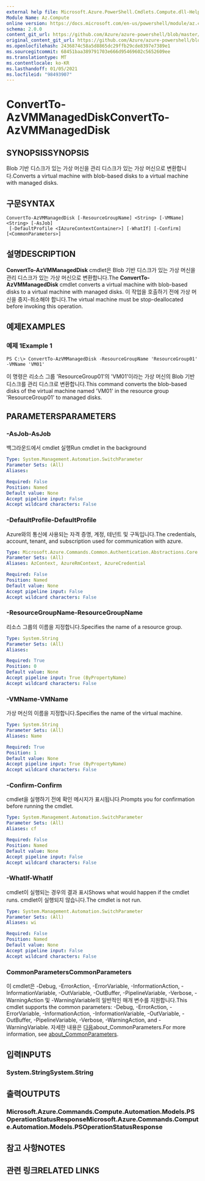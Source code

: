 ```yaml
---
external help file: Microsoft.Azure.PowerShell.Cmdlets.Compute.dll-Help.xml
Module Name: Az.Compute
online version: https://docs.microsoft.com/en-us/powershell/module/az.compute/convertto-azvmmanageddisk
schema: 2.0.0
content_git_url: https://github.com/Azure/azure-powershell/blob/master/src/Compute/Compute/help/ConvertTo-AzVMManagedDisk.md
original_content_git_url: https://github.com/Azure/azure-powershell/blob/master/src/Compute/Compute/help/ConvertTo-AzVMManagedDisk.md
ms.openlocfilehash: 2436874c58a5d8865dc29ffb29cde8397e7389e1
ms.sourcegitcommit: 68451baa389791703e666d95469602c5652609ee
ms.translationtype: MT
ms.contentlocale: ko-KR
ms.lasthandoff: 01/05/2021
ms.locfileid: "98493907"
---
```

# <span data-ttu-id="b1791-101">ConvertTo-AzVMManagedDisk</span><span class="sxs-lookup"><span data-stu-id="b1791-101">ConvertTo-AzVMManagedDisk</span></span>

## <span data-ttu-id="b1791-102">SYNOPSIS</span><span class="sxs-lookup"><span data-stu-id="b1791-102">SYNOPSIS</span></span>
<span data-ttu-id="b1791-103">Blob 기반 디스크가 있는 가상 머신을 관리 디스크가 있는 가상 머신으로 변환합니다.</span><span class="sxs-lookup"><span data-stu-id="b1791-103">Converts a virtual machine with blob-based disks to a virtual machine with managed disks.</span></span>

## <span data-ttu-id="b1791-104">구문</span><span class="sxs-lookup"><span data-stu-id="b1791-104">SYNTAX</span></span>

```
ConvertTo-AzVMManagedDisk [-ResourceGroupName] <String> [-VMName] <String> [-AsJob]
 [-DefaultProfile <IAzureContextContainer>] [-WhatIf] [-Confirm] [<CommonParameters>]
```

## <span data-ttu-id="b1791-105">설명</span><span class="sxs-lookup"><span data-stu-id="b1791-105">DESCRIPTION</span></span>
<span data-ttu-id="b1791-106">**ConvertTo-AzVMManagedDisk** cmdlet은 Blob 기반 디스크가 있는 가상 머신을 관리 디스크가 있는 가상 머신으로 변환합니다.</span><span class="sxs-lookup"><span data-stu-id="b1791-106">The **ConvertTo-AzVMManagedDisk** cmdlet converts a virtual machine with blob-based disks to a virtual machine with managed disks.</span></span>
<span data-ttu-id="b1791-107">이 작업을 호출하기 전에 가상 머신을 중지-취소해야 합니다.</span><span class="sxs-lookup"><span data-stu-id="b1791-107">The virtual machine must be stop-deallocated before invoking this operation.</span></span>

## <span data-ttu-id="b1791-108">예제</span><span class="sxs-lookup"><span data-stu-id="b1791-108">EXAMPLES</span></span>

### <span data-ttu-id="b1791-109">예제 1</span><span class="sxs-lookup"><span data-stu-id="b1791-109">Example 1</span></span>
```
PS C:\> ConvertTo-AzVMManagedDisk -ResourceGroupName 'ResourceGroup01' -VMName 'VM01'
```

<span data-ttu-id="b1791-110">이 명령은 리소스 그룹 'ResourceGroup01'의 'VM01'이라는 가상 머신의 Blob 기반 디스크를 관리 디스크로 변환합니다.</span><span class="sxs-lookup"><span data-stu-id="b1791-110">This command converts the blob-based disks of the virtual machine named 'VM01' in the resource group 'ResourceGroup01' to managed disks.</span></span>

## <span data-ttu-id="b1791-111">PARAMETERS</span><span class="sxs-lookup"><span data-stu-id="b1791-111">PARAMETERS</span></span>

### <span data-ttu-id="b1791-112">-AsJob</span><span class="sxs-lookup"><span data-stu-id="b1791-112">-AsJob</span></span>
<span data-ttu-id="b1791-113">백그라운드에서 cmdlet 실행</span><span class="sxs-lookup"><span data-stu-id="b1791-113">Run cmdlet in the background</span></span>

```yaml
Type: System.Management.Automation.SwitchParameter
Parameter Sets: (All)
Aliases:

Required: False
Position: Named
Default value: None
Accept pipeline input: False
Accept wildcard characters: False
```

### <span data-ttu-id="b1791-114">-DefaultProfile</span><span class="sxs-lookup"><span data-stu-id="b1791-114">-DefaultProfile</span></span>
<span data-ttu-id="b1791-115">Azure와의 통신에 사용되는 자격 증명, 계정, 테넌트 및 구독입니다.</span><span class="sxs-lookup"><span data-stu-id="b1791-115">The credentials, account, tenant, and subscription used for communication with azure.</span></span>

```yaml
Type: Microsoft.Azure.Commands.Common.Authentication.Abstractions.Core.IAzureContextContainer
Parameter Sets: (All)
Aliases: AzContext, AzureRmContext, AzureCredential

Required: False
Position: Named
Default value: None
Accept pipeline input: False
Accept wildcard characters: False
```

### <span data-ttu-id="b1791-116">-ResourceGroupName</span><span class="sxs-lookup"><span data-stu-id="b1791-116">-ResourceGroupName</span></span>
<span data-ttu-id="b1791-117">리소스 그룹의 이름을 지정합니다.</span><span class="sxs-lookup"><span data-stu-id="b1791-117">Specifies the name of a resource group.</span></span>

```yaml
Type: System.String
Parameter Sets: (All)
Aliases:

Required: True
Position: 0
Default value: None
Accept pipeline input: True (ByPropertyName)
Accept wildcard characters: False
```

### <span data-ttu-id="b1791-118">-VMName</span><span class="sxs-lookup"><span data-stu-id="b1791-118">-VMName</span></span>
<span data-ttu-id="b1791-119">가상 머신의 이름을 지정합니다.</span><span class="sxs-lookup"><span data-stu-id="b1791-119">Specifies the name of the virtual machine.</span></span>

```yaml
Type: System.String
Parameter Sets: (All)
Aliases: Name

Required: True
Position: 1
Default value: None
Accept pipeline input: True (ByPropertyName)
Accept wildcard characters: False
```

### <span data-ttu-id="b1791-120">-Confirm</span><span class="sxs-lookup"><span data-stu-id="b1791-120">-Confirm</span></span>
<span data-ttu-id="b1791-121">cmdlet을 실행하기 전에 확인 메시지가 표시됩니다.</span><span class="sxs-lookup"><span data-stu-id="b1791-121">Prompts you for confirmation before running the cmdlet.</span></span>

```yaml
Type: System.Management.Automation.SwitchParameter
Parameter Sets: (All)
Aliases: cf

Required: False
Position: Named
Default value: None
Accept pipeline input: False
Accept wildcard characters: False
```

### <span data-ttu-id="b1791-122">-WhatIf</span><span class="sxs-lookup"><span data-stu-id="b1791-122">-WhatIf</span></span>
<span data-ttu-id="b1791-123">cmdlet이 실행되는 경우의 결과 표시</span><span class="sxs-lookup"><span data-stu-id="b1791-123">Shows what would happen if the cmdlet runs.</span></span> <span data-ttu-id="b1791-124">cmdlet이 실행되지 않습니다.</span><span class="sxs-lookup"><span data-stu-id="b1791-124">The cmdlet is not run.</span></span>

```yaml
Type: System.Management.Automation.SwitchParameter
Parameter Sets: (All)
Aliases: wi

Required: False
Position: Named
Default value: None
Accept pipeline input: False
Accept wildcard characters: False
```

### <span data-ttu-id="b1791-125">CommonParameters</span><span class="sxs-lookup"><span data-stu-id="b1791-125">CommonParameters</span></span>
<span data-ttu-id="b1791-126">이 cmdlet은 -Debug, -ErrorAction, -ErrorVariable, -InformationAction, -InformationVariable, -OutVariable, -OutBuffer, -PipelineVariable, -Verbose, -WarningAction 및 -WarningVariable의 일반적인 매개 변수를 지원합니다.</span><span class="sxs-lookup"><span data-stu-id="b1791-126">This cmdlet supports the common parameters: -Debug, -ErrorAction, -ErrorVariable, -InformationAction, -InformationVariable, -OutVariable, -OutBuffer, -PipelineVariable, -Verbose, -WarningAction, and -WarningVariable.</span></span> <span data-ttu-id="b1791-127">자세한 내용은 [다음](http://go.microsoft.com/fwlink/?LinkID=113216)about_CommonParameters.</span><span class="sxs-lookup"><span data-stu-id="b1791-127">For more information, see [about_CommonParameters](http://go.microsoft.com/fwlink/?LinkID=113216).</span></span>

## <span data-ttu-id="b1791-128">입력</span><span class="sxs-lookup"><span data-stu-id="b1791-128">INPUTS</span></span>

### <span data-ttu-id="b1791-129">System.String</span><span class="sxs-lookup"><span data-stu-id="b1791-129">System.String</span></span>

## <span data-ttu-id="b1791-130">출력</span><span class="sxs-lookup"><span data-stu-id="b1791-130">OUTPUTS</span></span>

### <span data-ttu-id="b1791-131">Microsoft.Azure.Commands.Compute.Automation.Models.PSOperationStatusResponse</span><span class="sxs-lookup"><span data-stu-id="b1791-131">Microsoft.Azure.Commands.Compute.Automation.Models.PSOperationStatusResponse</span></span>

## <span data-ttu-id="b1791-132">참고 사항</span><span class="sxs-lookup"><span data-stu-id="b1791-132">NOTES</span></span>

## <span data-ttu-id="b1791-133">관련 링크</span><span class="sxs-lookup"><span data-stu-id="b1791-133">RELATED LINKS</span></span>
